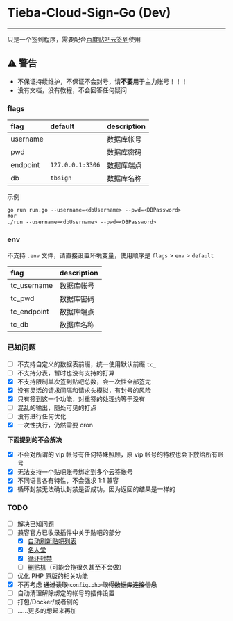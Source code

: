 # Tieba-Cloud-Sign-Go (Dev)

---

只是一个签到程序，需要配合[百度贴吧云签到](https://github.com/MoeNetwork/Tieba-Cloud-Sign/)使用

## ⚠ 警告

- 不保证持续维护，不保证不会封号，请**不要**用于主力账号！！！
- 没有文档，没有教程，不会回答任何疑问

### flags

| flag     | default          | description |
| :------- | :--------------- | :---------- |
| username |                  | 数据库帐号  |
| pwd      |                  | 数据库密码  |
| endpoint | `127.0.0.1:3306` | 数据库端点  |
| db       | `tbsign`         | 数据库名称  |

示例

```shell
go run run.go --username=<dbUsername> --pwd=<DBPassword>
#or
./run --username=<dbUsername> --pwd=<DBPassword>
```

### env

不支持 `.env` 文件，请直接设置环境变量，使用顺序是 `flags` > `env` > `default`

| flag        | description |
| :---------- | :---------- |
| tc_username | 数据库帐号  |
| tc_pwd      | 数据库密码  |
| tc_endpoint | 数据库端点  |
| tc_db       | 数据库名称  |

### 已知问题

- [ ] 不支持自定义的数据表前缀，统一使用默认前缀 `tc_`
- [ ] 不支持分表，暂时也没有支持的打算
- [x] 不支持限制单次签到贴吧总数，会一次性全部签完
- [x] 没有灵活的请求间隔和请求头模拟，有封号的风险
- [x] 只有签到这一个功能，对重签的处理约等于没有
- [ ] 混乱的输出，随处可见的打点
- [ ] 没有进行任何优化
- [x] 一次性执行，仍然需要 cron

**下面提到的不会解决**

- [x] 不会对所谓的 vip 帐号有任何特殊照顾，原 vip 帐号的特权也会下放给所有账号
- [x] 无法支持一个贴吧账号绑定到多个云签帐号
- [x] 不同语言各有特性，不会强求 1:1 兼容
- [x] 循环封禁无法确认封禁是否成功，因为返回的结果是一样的

### TODO

- [ ] 解决已知问题
- [ ] 兼容官方已收录插件中关于贴吧的部分
  - [x] [自动刷新贴吧列表](https://github.com/MoeNetwork/Tieba-Cloud-Sign/tree/master/plugins/ver4_ref)
  - [x] [名人堂](https://github.com/MoeNetwork/Tieba-Cloud-Sign/tree/master/plugins/ver4_rank)
  - [x] [循环封禁](https://github.com/MoeNetwork/Tieba-Cloud-Sign/tree/master/plugins/ver4_ban)
  - [ ] [删贴机](https://github.com/MoeNetwork/Tieba-Cloud-Sign/tree/master/plugins/ver4_review)（可能会拖很久甚至不会做）
- [ ] 优化 PHP 原版的相关功能
- [x] 不再考虑 ~~通过读取 `config.php` 取得数据库连接信息~~
- [ ] 自动清理解除绑定的帐号的插件设置
- [ ] 打包/Docker/或者别的
- [ ] ……更多的想起来再加
